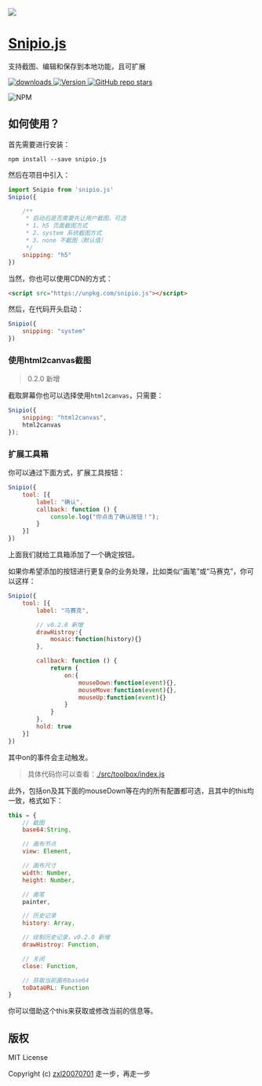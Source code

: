 <img src="https://oi-contrib.github.io/Snipio.js/logo.png">

# [Snipio.js](https://github.com/oi-contrib/Snipio.js)
支持截图、编辑和保存到本地功能，且可扩展

<p>
    <a href="https://zxl20070701.github.io/toolbox/#/npm-download?packages=snipio.js&interval=7">
        <img src="https://img.shields.io/npm/dm/snipio.js.svg" alt="downloads">
    </a>
    <a href="https://www.npmjs.com/package/snipio.js">
        <img src="https://img.shields.io/npm/v/snipio.js.svg" alt="Version">
    </a>
    <a href="https://github.com/oi-contrib/Snipio.js" target='_blank'>
        <img alt="GitHub repo stars" src="https://img.shields.io/github/stars/oi-contrib/Snipio.js?style=social">
    </a>
</p>

<img src="https://nodei.co/npm/snipio.js.png?downloads=true&amp;downloadRank=true&amp;stars=true" alt="NPM">

## 如何使用？

首先需要进行安装：

```
npm install --save snipio.js
```

然后在项目中引入：

```js
import Snipio from 'snipio.js'
Snipio({

    /**
     * 启动后是否需要先让用户截图，可选
     * 1、h5 页面截图方式
     * 2、system 系统截图方式
     * 3、none 不截图（默认值）
     */
    snipping: "h5"
})
```

当然，你也可以使用CDN的方式：

```html
<script src="https://unpkg.com/snipio.js"></script>
```

然后，在代码开头启动：

```js
Snipio({
    snipping: "system"
})
```

### 使用html2canvas截图

> 0.2.0 新增

截取屏幕你也可以选择使用`html2canvas`，只需要：

```js
Snipio({
    snipping: "html2canvas",
    html2canvas
});
```

### 扩展工具箱

你可以通过下面方式，扩展工具按钮：

```js
Snipio({
    tool: [{
        label: "确认",
        callback: function () {
            console.log("你点击了确认按钮！");
        }
    }]
})
```

上面我们就给工具箱添加了一个确定按钮。

如果你希望添加的按钮进行更复杂的业务处理，比如类似“画笔”或“马赛克”，你可以这样：

```js
Snipio({
    tool: [{
        label: "马赛克",

        // v0.2.0 新增
        drawHistroy:{
            mosaic:function(history){}
        },

        callback: function () {
            return {
                on:{
                    mouseDown:function(event){},
                    mouseMove:function(event){},
                    mouseUp:function(event){}
                }
            }
        },
        hold: true
    }]
})
```

其中on的事件会主动触发。

> 具体代码你可以查看：[./src/toolbox/index.js](./src/toolbox/index.js)

此外，包括on及其下面的mouseDown等在内的所有配置都可选，且其中的this均一致，格式如下：

```js
this = {
    // 截图
    base64:String,

    // 画布节点
    view: Element,

    // 画布尺寸
    width: Number,
    height: Number,

    // 画笔
    painter,

    // 历史记录
    history: Array,

    // 绘制历史记录，v0.2.0 新增
    drawHistroy: Function,

    // 关闭
    close: Function,

    // 获取当前画布base64
    toDataURL: Function
}
```

你可以借助这个this来获取或修改当前的信息等。

## 版权

MIT License

Copyright (c) [zxl20070701](https://zxl20070701.github.io/notebook/home.html) 走一步，再走一步